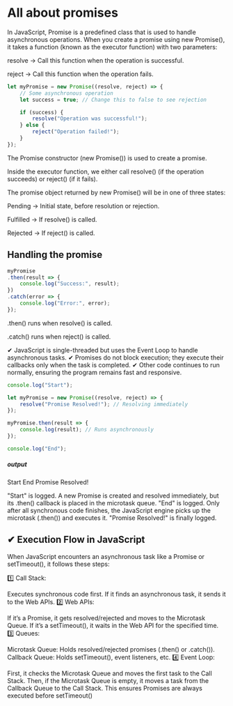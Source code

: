 # All about promises

In JavaScript, Promise is a predefined class that is used to handle asynchronous operations. When you create a promise using new Promise(), it takes a function (known as the executor function) with two parameters:

resolve → Call this function when the operation is successful.

reject → Call this function when the operation fails.

```javascript
let myPromise = new Promise((resolve, reject) => {
    // Some asynchronous operation
    let success = true; // Change this to false to see rejection

    if (success) {
        resolve("Operation was successful!");
    } else {
        reject("Operation failed!");
    }
});
```
The Promise constructor (new Promise()) is used to create a promise.

Inside the executor function, we either call resolve() (if the operation succeeds) or reject() (if it fails).

The promise object returned by new Promise() will be in one of three states:

Pending → Initial state, before resolution or rejection.

Fulfilled → If resolve() is called.

Rejected → If reject() is called.

## Handling the promise

```javascript
myPromise
.then(result => {
    console.log("Success:", result);
})
.catch(error => {
    console.log("Error:", error);
});
```

.then() runs when resolve() is called.

.catch() runs when reject() is called.

✔ JavaScript is single-threaded but uses the Event Loop to handle asynchronous tasks.
✔ Promises do not block execution; they execute their callbacks only when the task is completed.
✔ Other code continues to run normally, ensuring the program remains fast and responsive.

```javascript
console.log("Start");

let myPromise = new Promise((resolve, reject) => {
    resolve("Promise Resolved!"); // Resolving immediately
});

myPromise.then(result => {
    console.log(result); // Runs asynchronously
});

console.log("End");
```

##### output

Start
End
Promise Resolved!

"Start" is logged.
A new Promise is created and resolved immediately, but its .then() callback is placed in the microtask queue.
"End" is logged.
Only after all synchronous code finishes, the JavaScript engine picks up the microtask (.then()) and executes it.
"Promise Resolved!" is finally logged.

## ✔ Execution Flow in JavaScript
When JavaScript encounters an asynchronous task like a Promise or setTimeout(), it follows these steps:

1️⃣ Call Stack:

Executes synchronous code first.
If it finds an asynchronous task, it sends it to the Web APIs.
2️⃣ Web APIs:

If it’s a Promise, it gets resolved/rejected and moves to the Microtask Queue.
If it’s a setTimeout(), it waits in the Web API for the specified time.
3️⃣ Queues:

Microtask Queue: Holds resolved/rejected promises (.then() or .catch()).
Callback Queue: Holds setTimeout(), event listeners, etc.
4️⃣ Event Loop:

First, it checks the Microtask Queue and moves the first task to the Call Stack.
Then, if the Microtask Queue is empty, it moves a task from the Callback Queue to the Call Stack.
This ensures Promises are always executed before setTimeout()

